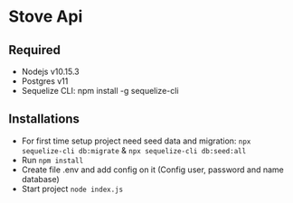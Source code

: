 # Stove Api


## Required

- Nodejs v10.15.3
- Postgres v11
- Sequelize CLI: npm install -g sequelize-cli

## Installations
- For first time setup project need seed data and migration: `npx sequelize-cli db:migrate` & `npx sequelize-cli db:seed:all`
- Run `npm install`
- Create file .env and add config on it (Config user, password and name database)
- Start project `node index.js`